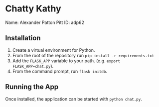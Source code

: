 # Chatty Kathy

Name: Alexander Patton
Pitt ID: adp62

## Installation

1. Create a virtual environment for Python.
2. From the root of the repository run `pip install -r requirements.txt`
3. Add the `FLASK_APP` variable to your path. (e.g. `export FLASK_APP=chat.py`).
4. From the command prompt, run `flask initdb`.

## Running the App

Once installed, the application can be started with `python chat.py`.